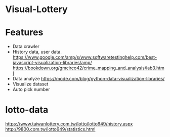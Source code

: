 # Visual-Lottery

# Features 
- Data crawler
- History data,  user data. https://www.google.com/amp/s/www.softwaretestinghelp.com/best-javascript-visualization-libraries/amp/
https://bookdown.org/gmcirco42/crime_mapping_and_analysis/lab3.html
- Data analyze
https://mode.com/blog/python-data-visualization-libraries/
- Visualize dataset
- Auto pick number

# lotto-data
https://www.taiwanlottery.com.tw/lotto/lotto649/history.aspx  
http://9800.com.tw/lotto649/statistics.html

